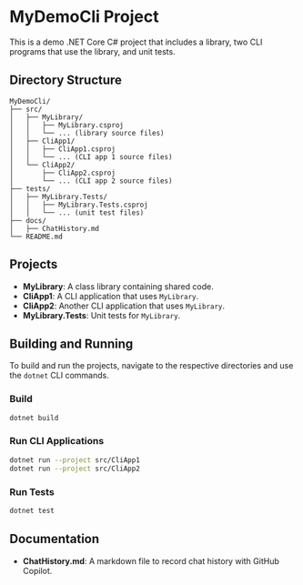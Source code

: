 # MyDemoCli Project

This is a demo .NET Core C# project that includes a library, two CLI programs that use the library, and unit tests.

## Directory Structure

```
MyDemoCli/
├── src/
│   ├── MyLibrary/
│   │   ├── MyLibrary.csproj
│   │   └── ... (library source files)
│   ├── CliApp1/
│   │   ├── CliApp1.csproj
│   │   └── ... (CLI app 1 source files)
│   └── CliApp2/
│       ├── CliApp2.csproj
│       └── ... (CLI app 2 source files)
├── tests/
│   ├── MyLibrary.Tests/
│   │   ├── MyLibrary.Tests.csproj
│   │   └── ... (unit test files)
├── docs/
│   ├── ChatHistory.md
└── README.md
```

## Projects

- **MyLibrary**: A class library containing shared code.
- **CliApp1**: A CLI application that uses `MyLibrary`.
- **CliApp2**: Another CLI application that uses `MyLibrary`.
- **MyLibrary.Tests**: Unit tests for `MyLibrary`.

## Building and Running

To build and run the projects, navigate to the respective directories and use the `dotnet` CLI commands.

### Build

```sh
dotnet build
```

### Run CLI Applications

```sh
dotnet run --project src/CliApp1
dotnet run --project src/CliApp2
```

### Run Tests

```sh
dotnet test
```

## Documentation

- **ChatHistory.md**: A markdown file to record chat history with GitHub Copilot.
